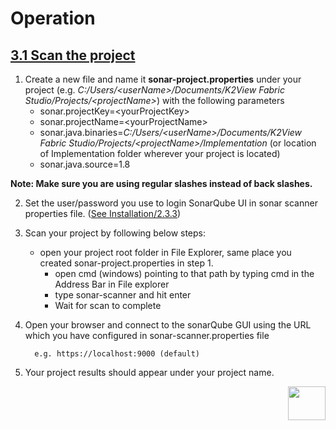 # Operation



## <u>3.1 Scan the project</u>

1. Create a new file and name it **sonar-project.properties** under your project (e.g. *C:/Users/\<userName>/Documents/K2View Fabric Studio/Projects/\<projectName>*) with the following parameters 
   - sonar.projectKey=\<yourProjectKey>
   - sonar.projectName=\<yourProjectName>
   - sonar.java.binaries=*C:/Users/\<userName>/Documents/K2View Fabric Studio/Projects/\<projectName>/Implementation*
      (or location of Implementation folder wherever your project is located)
   - sonar.java.source=1.8

**Note: Make sure you are using regular slashes instead of back slashes.**

2. Set the user/password you use to login SonarQube UI in sonar scanner properties file.
   ([See Installation/2.3.3](https://github.com/k2view-academy/K2View-Academy/blob/Academy_6.2/articles/COE/SonarQube/02_Installation/01_Installation.md))

3. Scan your project by following below steps:

   	- open your project root folder in File Explorer, same place you created sonar-project.properties in step 1. 
	   - open cmd (windows) pointing to that path by typing cmd in the Address Bar in File explorer
	   - type sonar-scanner and hit enter
	   - Wait for scan to complete
      
3. Open your browser and connect to the sonarQube GUI using the URL which you have configured in sonar-scanner.properties file

         e.g. https://localhost:9000 (default)
      
4. Your project results should appear under your project name.


[<img align="right" width="60" height="54" src="/articles/images/Next.png">](/articles/COE/SonarQube/03_Operation/02_Review.md)

